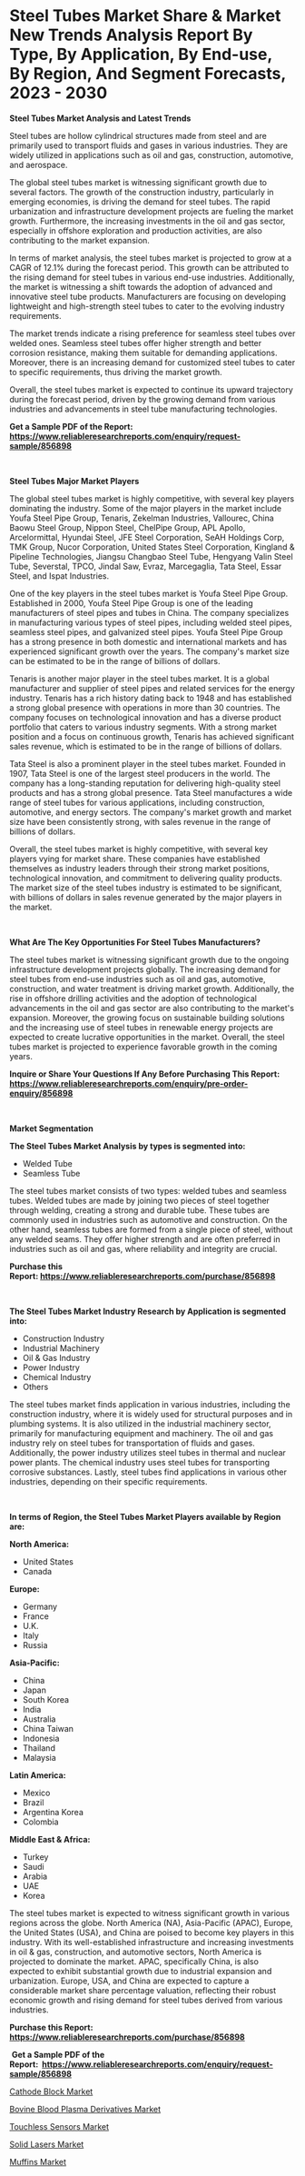 <p><h1>Steel Tubes Market Share & Market New Trends Analysis Report By Type, By Application, By End-use, By Region, And Segment Forecasts, 2023 - 2030</h1></p><p><strong>Steel Tubes Market Analysis and Latest Trends</strong></p>
<p><p>Steel tubes are hollow cylindrical structures made from steel and are primarily used to transport fluids and gases in various industries. They are widely utilized in applications such as oil and gas, construction, automotive, and aerospace.</p><p>The global steel tubes market is witnessing significant growth due to several factors. The growth of the construction industry, particularly in emerging economies, is driving the demand for steel tubes. The rapid urbanization and infrastructure development projects are fueling the market growth. Furthermore, the increasing investments in the oil and gas sector, especially in offshore exploration and production activities, are also contributing to the market expansion.</p><p>In terms of market analysis, the steel tubes market is projected to grow at a CAGR of 12.1% during the forecast period. This growth can be attributed to the rising demand for steel tubes in various end-use industries. Additionally, the market is witnessing a shift towards the adoption of advanced and innovative steel tube products. Manufacturers are focusing on developing lightweight and high-strength steel tubes to cater to the evolving industry requirements.</p><p>The market trends indicate a rising preference for seamless steel tubes over welded ones. Seamless steel tubes offer higher strength and better corrosion resistance, making them suitable for demanding applications. Moreover, there is an increasing demand for customized steel tubes to cater to specific requirements, thus driving the market growth.</p><p>Overall, the steel tubes market is expected to continue its upward trajectory during the forecast period, driven by the growing demand from various industries and advancements in steel tube manufacturing technologies.</p></p>
<p><strong>Get a Sample PDF of the Report:&nbsp; <a href="https://www.reliableresearchreports.com/enquiry/request-sample/856898">https://www.reliableresearchreports.com/enquiry/request-sample/856898</a></strong></p>
<p>&nbsp;</p>
<p><strong>Steel Tubes Major Market Players</strong></p>
<p><p>The global steel tubes market is highly competitive, with several key players dominating the industry. Some of the major players in the market include Youfa Steel Pipe Group, Tenaris, Zekelman Industries, Vallourec, China Baowu Steel Group, Nippon Steel, ChelPipe Group, APL Apollo, Arcelormittal, Hyundai Steel, JFE Steel Corporation, SeAH Holdings Corp, TMK Group, Nucor Corporation, United States Steel Corporation, Kingland & Pipeline Technologies, Jiangsu Changbao Steel Tube, Hengyang Valin Steel Tube, Severstal, TPCO, Jindal Saw, Evraz, Marcegaglia, Tata Steel, Essar Steel, and Ispat Industries.</p><p>One of the key players in the steel tubes market is Youfa Steel Pipe Group. Established in 2000, Youfa Steel Pipe Group is one of the leading manufacturers of steel pipes and tubes in China. The company specializes in manufacturing various types of steel pipes, including welded steel pipes, seamless steel pipes, and galvanized steel pipes. Youfa Steel Pipe Group has a strong presence in both domestic and international markets and has experienced significant growth over the years. The company's market size can be estimated to be in the range of billions of dollars.</p><p>Tenaris is another major player in the steel tubes market. It is a global manufacturer and supplier of steel pipes and related services for the energy industry. Tenaris has a rich history dating back to 1948 and has established a strong global presence with operations in more than 30 countries. The company focuses on technological innovation and has a diverse product portfolio that caters to various industry segments. With a strong market position and a focus on continuous growth, Tenaris has achieved significant sales revenue, which is estimated to be in the range of billions of dollars.</p><p>Tata Steel is also a prominent player in the steel tubes market. Founded in 1907, Tata Steel is one of the largest steel producers in the world. The company has a long-standing reputation for delivering high-quality steel products and has a strong global presence. Tata Steel manufactures a wide range of steel tubes for various applications, including construction, automotive, and energy sectors. The company's market growth and market size have been consistently strong, with sales revenue in the range of billions of dollars.</p><p>Overall, the steel tubes market is highly competitive, with several key players vying for market share. These companies have established themselves as industry leaders through their strong market positions, technological innovation, and commitment to delivering quality products. The market size of the steel tubes industry is estimated to be significant, with billions of dollars in sales revenue generated by the major players in the market.</p></p>
<p>&nbsp;</p>
<p><strong>What Are The Key Opportunities For Steel Tubes Manufacturers?</strong></p>
<p><p>The steel tubes market is witnessing significant growth due to the ongoing infrastructure development projects globally. The increasing demand for steel tubes from end-use industries such as oil and gas, automotive, construction, and water treatment is driving market growth. Additionally, the rise in offshore drilling activities and the adoption of technological advancements in the oil and gas sector are also contributing to the market's expansion. Moreover, the growing focus on sustainable building solutions and the increasing use of steel tubes in renewable energy projects are expected to create lucrative opportunities in the market. Overall, the steel tubes market is projected to experience favorable growth in the coming years.</p></p>
<p><strong>Inquire or Share Your Questions If Any Before Purchasing This Report: <a href="https://www.reliableresearchreports.com/enquiry/pre-order-enquiry/856898">https://www.reliableresearchreports.com/enquiry/pre-order-enquiry/856898</a></strong></p>
<p>&nbsp;</p>
<p><strong>Market Segmentation</strong></p>
<p><strong>The Steel Tubes Market Analysis by types is segmented into:</strong></p>
<p><ul><li>Welded Tube</li><li>Seamless Tube</li></ul></p>
<p><p>The steel tubes market consists of two types: welded tubes and seamless tubes. Welded tubes are made by joining two pieces of steel together through welding, creating a strong and durable tube. These tubes are commonly used in industries such as automotive and construction. On the other hand, seamless tubes are formed from a single piece of steel, without any welded seams. They offer higher strength and are often preferred in industries such as oil and gas, where reliability and integrity are crucial.</p></p>
<p><strong>Purchase this Report:&nbsp;<a href="https://www.reliableresearchreports.com/purchase/856898">https://www.reliableresearchreports.com/purchase/856898</a></strong></p>
<p>&nbsp;</p>
<p><strong>The Steel Tubes Market Industry Research by Application is segmented into:</strong></p>
<p><ul><li>Construction Industry</li><li>Industrial Machinery</li><li>Oil & Gas Industry</li><li>Power Industry</li><li>Chemical Industry</li><li>Others</li></ul></p>
<p><p>The steel tubes market finds application in various industries, including the construction industry, where it is widely used for structural purposes and in plumbing systems. It is also utilized in the industrial machinery sector, primarily for manufacturing equipment and machinery. The oil and gas industry rely on steel tubes for transportation of fluids and gases. Additionally, the power industry utilizes steel tubes in thermal and nuclear power plants. The chemical industry uses steel tubes for transporting corrosive substances. Lastly, steel tubes find applications in various other industries, depending on their specific requirements.</p></p>
<p>&nbsp;</p>
<p><strong>In terms of Region, the Steel Tubes Market Players available by Region are:</strong></p>
<p>
    <p> <strong> North America: </strong>
        <ul>
            <li>United States</li>
            <li>Canada</li>
        </ul>
        </p> 
    <p> <strong> Europe: </strong>
        <ul>
            <li>Germany</li>
            <li>France</li>
            <li>U.K.</li>
            <li>Italy</li>
            <li>Russia</li>
        </ul>
        </p> 
    <p> <strong> Asia-Pacific: </strong>
        <ul>
            <li>China</li>
            <li>Japan</li>
            <li>South Korea</li>
            <li>India</li>
            <li>Australia</li>
            <li>China Taiwan</li>
            <li>Indonesia</li>
            <li>Thailand</li>
            <li>Malaysia</li>
        </ul>
        </p> 
    <p> <strong> Latin America: </strong>
        <ul>
            <li>Mexico</li>
            <li>Brazil</li>
            <li>Argentina Korea</li>
            <li>Colombia</li>
        </ul>
        </p> 
    <p> <strong> Middle East & Africa: </strong>
        <ul>
            <li>Turkey</li>
            <li>Saudi</li>
            <li>Arabia</li>
            <li>UAE</li>
            <li>Korea</li>
        </ul>
    </p>
    </p>
<p><p>The steel tubes market is expected to witness significant growth in various regions across the globe. North America (NA), Asia-Pacific (APAC), Europe, the United States (USA), and China are poised to become key players in this industry. With its well-established infrastructure and increasing investments in oil & gas, construction, and automotive sectors, North America is projected to dominate the market. APAC, specifically China, is also expected to exhibit substantial growth due to industrial expansion and urbanization. Europe, USA, and China are expected to capture a considerable market share percentage valuation, reflecting their robust economic growth and rising demand for steel tubes derived from various industries.</p></p>
<p><strong>Purchase this Report: <a href="https://www.reliableresearchreports.com/purchase/856898">https://www.reliableresearchreports.com/purchase/856898</a></strong></p>
<p>&nbsp;<strong>Get a Sample PDF of the Report:&nbsp;&nbsp;<a href="https://www.reliableresearchreports.com/enquiry/request-sample/856898">https://www.reliableresearchreports.com/enquiry/request-sample/856898</a></strong></p>
<p><strong></strong></p>
<p><p><a href="https://github.com/marloy8/Market-Research-Report-List-1/blob/main/cathode-block-market.md">Cathode Block Market</a></p><p><a href="https://github.com/aliciawhite5576/Market-Research-Report-List-1/blob/main/bovine-blood-plasma-derivatives-market.md">Bovine Blood Plasma Derivatives Market</a></p><p><a href="https://medium.com/@tracylarson12/touchless-sensors-market-size-and-market-trends-complete-industry-overview-2023-to-2030-26d4fdcf516b">Touchless Sensors Market</a></p><p><a href="https://medium.com/@tommiefadel2023/solid-lasers-market-outlook-industry-overview-and-forecast-2023-to-2030-4bbd13d0b794">Solid Lasers Market</a></p><p><a href="https://medium.com/@russpollich/muffins-market-insights-into-market-cagr-market-trends-and-growth-strategies-35190249caed">Muffins Market</a></p></p>